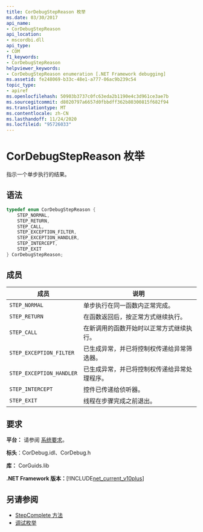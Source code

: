 ```yaml
---
title: CorDebugStepReason 枚举
ms.date: 03/30/2017
api_name:
- CorDebugStepReason
api_location:
- mscordbi.dll
api_type:
- COM
f1_keywords:
- CorDebugStepReason
helpviewer_keywords:
- CorDebugStepReason enumeration [.NET Framework debugging]
ms.assetid: fe248069-b33c-48e1-a777-06ac9b239c54
topic_type:
- apiref
ms.openlocfilehash: 50903b3737c0fc63eda2b1190e4c3d961ce3ae7b
ms.sourcegitcommit: d8020797a6657d0fbbdff362b80300815f682f94
ms.translationtype: MT
ms.contentlocale: zh-CN
ms.lasthandoff: 11/24/2020
ms.locfileid: "95726033"
---
```

# <a name="cordebugstepreason-enumeration"></a>CorDebugStepReason 枚举

指示一个单步执行的结果。  
  
## <a name="syntax"></a>语法  
  
```cpp  
typedef enum CorDebugStepReason {  
    STEP_NORMAL,  
    STEP_RETURN,  
    STEP_CALL,  
    STEP_EXCEPTION_FILTER,  
    STEP_EXCEPTION_HANDLER,  
    STEP_INTERCEPT,  
    STEP_EXIT  
} CorDebugStepReason;  
```  
  
## <a name="members"></a>成员  
  
|成员|说明|  
|------------|-----------------|  
|`STEP_NORMAL`|单步执行在同一函数内正常完成。|  
|`STEP_RETURN`|在函数返回后，按正常方式继续执行。|  
|`STEP_CALL`|在新调用的函数开始时以正常方式继续执行。|  
|`STEP_EXCEPTION_FILTER`|已生成异常，并已将控制权传递给异常筛选器。|  
|`STEP_EXCEPTION_HANDLER`|已生成异常，并已将控制权传递给异常处理程序。|  
|`STEP_INTERCEPT`|控件已传递给侦听器。|  
|`STEP_EXIT`|线程在步骤完成之前退出。|  
  
## <a name="requirements"></a>要求  

 **平台：** 请参阅 [系统要求](../../get-started/system-requirements.md)。  
  
 **标头**：CorDebug.idl、CorDebug.h  
  
 **库：** CorGuids.lib  
  
 **.NET Framework 版本：**[!INCLUDE[net_current_v10plus](../../../../includes/net-current-v10plus-md.md)]  
  
## <a name="see-also"></a>另请参阅

- [StepComplete 方法](icordebugmanagedcallback-stepcomplete-method.md)
- [调试枚举](debugging-enumerations.md)
